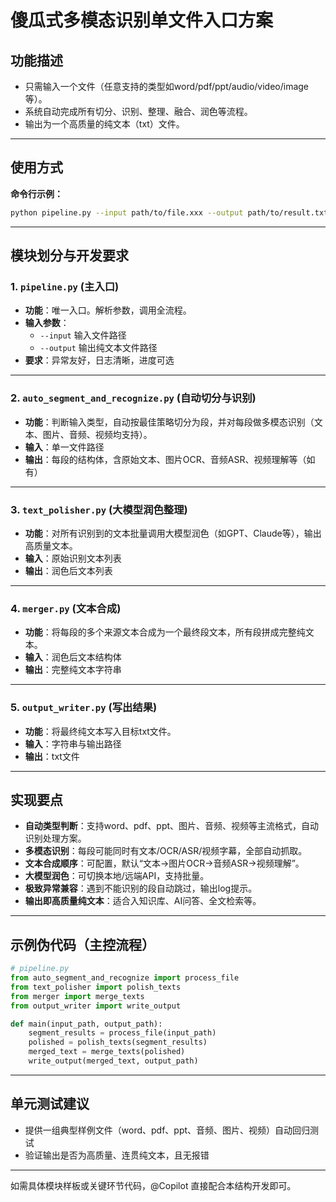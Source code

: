 # 傻瓜式多模态识别单文件入口方案

## 功能描述

- 只需输入一个文件（任意支持的类型如word/pdf/ppt/audio/video/image等）。
- 系统自动完成所有切分、识别、整理、融合、润色等流程。
- 输出为一个高质量的纯文本（txt）文件。

---

## 使用方式

**命令行示例：**
```bash
python pipeline.py --input path/to/file.xxx --output path/to/result.txt
```

---

## 模块划分与开发要求

### 1. `pipeline.py`  (主入口)
- **功能**：唯一入口。解析参数，调用全流程。
- **输入参数**：
  - `--input`  输入文件路径
  - `--output` 输出纯文本文件路径
- **要求**：异常友好，日志清晰，进度可选

---

### 2. `auto_segment_and_recognize.py`  (自动切分与识别)
- **功能**：判断输入类型，自动按最佳策略切分为段，并对每段做多模态识别（文本、图片、音频、视频均支持）。
- **输入**：单一文件路径
- **输出**：每段的结构体，含原始文本、图片OCR、音频ASR、视频理解等（如有）

---

### 3. `text_polisher.py`  (大模型润色整理)
- **功能**：对所有识别到的文本批量调用大模型润色（如GPT、Claude等），输出高质量文本。
- **输入**：原始识别文本列表
- **输出**：润色后文本列表

---

### 4. `merger.py`  (文本合成)
- **功能**：将每段的多个来源文本合成为一个最终段文本，所有段拼成完整纯文本。
- **输入**：润色后文本结构体
- **输出**：完整纯文本字符串

---

### 5. `output_writer.py`  (写出结果)
- **功能**：将最终纯文本写入目标txt文件。
- **输入**：字符串与输出路径
- **输出**：txt文件

---

## 实现要点

- **自动类型判断**：支持word、pdf、ppt、图片、音频、视频等主流格式，自动识别处理方案。
- **多模态识别**：每段可能同时有文本/OCR/ASR/视频字幕，全部自动抓取。
- **文本合成顺序**：可配置，默认“文本→图片OCR→音频ASR→视频理解”。
- **大模型润色**：可切换本地/远端API，支持批量。
- **极致异常兼容**：遇到不能识别的段自动跳过，输出log提示。
- **输出即高质量纯文本**：适合入知识库、AI问答、全文检索等。

---

## 示例伪代码（主控流程）

```python
# pipeline.py
from auto_segment_and_recognize import process_file
from text_polisher import polish_texts
from merger import merge_texts
from output_writer import write_output

def main(input_path, output_path):
    segment_results = process_file(input_path)
    polished = polish_texts(segment_results)
    merged_text = merge_texts(polished)
    write_output(merged_text, output_path)
```

---

## 单元测试建议

- 提供一组典型样例文件（word、pdf、ppt、音频、图片、视频）自动回归测试
- 验证输出是否为高质量、连贯纯文本，且无报错

---

如需具体模块样板或关键环节代码，@Copilot 直接配合本结构开发即可。